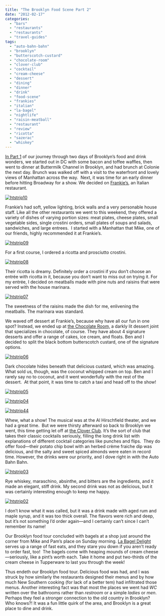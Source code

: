```yaml
---
title: "The Brooklyn Food Scene Part 2"
date: "2012-02-17"
categories: 
  - "bars"
  - "restaurants"
  - "restaurants"
  - "travel-guides"
tags: 
  - "auto-bahn-bahn"
  - "brooklyn"
  - "butterscotch-custard"
  - "chocolate-room"
  - "clover-club"
  - "cocktail"
  - "cream-cheese"
  - "dessert"
  - "dining"
  - "dinner"
  - "drink"
  - "food-scene"
  - "frankies"
  - "italian"
  - "la-bagel"
  - "nightlife"
  - "raisin-meatball"
  - "restaurant"
  - "review"
  - "ricotta"
  - "sazerac"
  - "whiskey"
---
```


[In Part 1](http://www.thegourmez.com/2012/02/the-brooklyn-food-scene-part-1/) of our journey through two days of Brooklyn’s food and drink wonders, we started out in DC with some bacon and toffee waffles, then went to dinner at Buttermilk Channel in Brooklyn, and had brunch at Colonie the next day. Brunch was walked off with a visit to the waterfront and lovely views of Manhattan across the way.  Next, it was time for an early dinner before hitting Broadway for a show. We decided on [Frankie’s](http://frankiesspuntino.com/457/457_menu.html), an Italian restaurant.

[![](http://s3.amazonaws.com/thegourmez-wpmedia/2012/02/htstrip10.jpg "htstrip10")](http://s3.amazonaws.com/thegourmez-wpmedia/2012/02/htstrip10.jpg)

Frankie’s had soft, yellow lighting, brick walls and a very personable house staff. Like all the other restaurants we went to this weekend, they offered a variety of dishes of varying portion sizes: meat plates, cheese plates, small vegetable sides, single crostini orders, small plates of soups and salads, sandwiches, and large entrees.  I started with a Manhattan that Mike, one of our friends, highly recommended it at Frankie’s.

[![](http://s3.amazonaws.com/thegourmez-wpmedia/2012/02/htstrip09.jpg "htstrip09")](http://s3.amazonaws.com/thegourmez-wpmedia/2012/02/htstrip09.jpg)

For a first course, I ordered a ricotta and prosciutto crostini.

[![](http://s3.amazonaws.com/thegourmez-wpmedia/2012/02/htstrip08.jpg "htstrip08")](http://s3.amazonaws.com/thegourmez-wpmedia/2012/02/htstrip08.jpg)

Their ricotta is dreamy. Definitely order a crostini if you don’t choose an entrée with ricotta in it, because you don’t want to miss out on trying it. For my entrée, I decided on meatballs made with pine nuts and raisins that were served with the house marinara.

[![](http://s3.amazonaws.com/thegourmez-wpmedia/2012/02/htstrip07.jpg "htstrip07")](http://s3.amazonaws.com/thegourmez-wpmedia/2012/02/htstrip07.jpg)

The sweetness of the raisins made the dish for me, enlivening the meatballs. The marinara was standard.

We waved off dessert at Frankie’s, because why have all our fun in one spot? Instead, we ended up at [the Chocolate Room,](http://thechocolateroombrooklyn.com/) a darkly lit dessert joint that specializes in chocolate, of course. They have about 4 signature desserts and offer a range of cakes, ice cream, and floats. Ben and I decided to split the black bottom butterscotch custard, one of the signature options.

[![](http://s3.amazonaws.com/thegourmez-wpmedia/2012/02/htstrip06.jpg "htstrip06")](http://s3.amazonaws.com/thegourmez-wpmedia/2012/02/htstrip06.jpg)

Dark chocolate hides beneath that delicious custard, which was amazing. What sold us, though, was the coconut whipped cream on top. Ben and I rarely say no to coconut, and it went wonderfully with the rest of the dessert.  At that point, it was time to catch a taxi and head off to the show!

[![](http://s3.amazonaws.com/thegourmez-wpmedia/2012/02/htstrip05.jpg "htstrip05")](http://s3.amazonaws.com/thegourmez-wpmedia/2012/02/htstrip05.jpg)

[![](http://s3.amazonaws.com/thegourmez-wpmedia/2012/02/htstrip04.jpg "htstrip04")](http://s3.amazonaws.com/thegourmez-wpmedia/2012/02/htstrip04.jpg)

[![](http://s3.amazonaws.com/thegourmez-wpmedia/2012/02/htstrip44.jpg "htstrip44")](http://s3.amazonaws.com/thegourmez-wpmedia/2012/02/htstrip44.jpg)

Whew, what a show! The musical was at the Al Hirschfield theater, and we had a great time.  But we were thirsty afterward so back to Brooklyn we went, this time getting let off at [the Clover Club](http://cloverclubny.com/). It’s the sort of club that takes their classic cocktails seriously, filling the long drink list with explanations of different cocktail categories like punches and flips.  They do offer food—their potato chip bowl with an herbed crème fraiche dip was delicious, and the salty and sweet spiced almonds were eaten in record time. However, the drinks were our priority, and I dove right in with the Auto Bahn Bahn.

[![](http://s3.amazonaws.com/thegourmez-wpmedia/2012/02/htstrip03.jpg "htstrip03")](http://s3.amazonaws.com/thegourmez-wpmedia/2012/02/htstrip03.jpg)

Rye whiskey, maraschino, absinthe, and bitters are the ingredients, and it made an elegant, stiff drink. My second drink was not as delicious, but it was certainly interesting enough to keep me happy.

[![](http://s3.amazonaws.com/thegourmez-wpmedia/2012/02/htstrip02.jpg "htstrip02")](http://s3.amazonaws.com/thegourmez-wpmedia/2012/02/htstrip02.jpg)

I don’t know what it was called, but it was a drink made with aged rum and maple syrup, and it was too thick overall. The flavors were rich and deep, but it’s not something I’d order again—and I certainly can’t since I can’t remember its name!

Our Brooklyn food tour concluded with bagels at a shop just around the corner from Mike and Pam’s place on Sunday morning. [La Bagel Delight](http://www.labageldelight.com/) serves up a range of fast eats, and they stare you down if you aren’t ready to order fast, too!  The bagels come with heaping mounds of cream cheese—seriously, like a pint’s worth each. Take it home and put two-thirds of the cream cheese in Tupperware to last you through the week!

Thus endeth our Brooklyn food tour. Delicious food was had, and I was struck by how similarly the restaurants designed their menus and by how much New Southern cooking (for lack of a better tem) had infiltrated those menus. Another interesting fact was that most the places we went had _WC_ written over the bathrooms rather than _restroom_ or a simple _ladies_ or _men_. Perhaps they feel a stronger connection to the old country in Brooklyn? Who knows?! It was a fun little quirk of the area, and Brooklyn is a great place to dine and drink.
